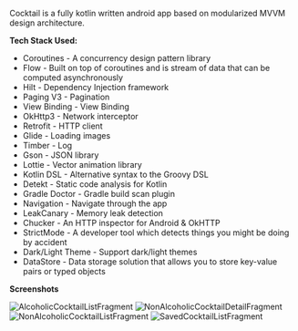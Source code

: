 Cocktail is a fully kotlin written android app based on modularized MVVM design architecture.

**Tech Stack Used:**

 - Coroutines - A concurrency design pattern library
 - Flow - Built on top of coroutines and is stream of data that can be computed asynchronously
 - Hilt - Dependency Injection framework
 - Paging V3 - Pagination
 - View Binding - View Binding
 - OkHttp3 - Network interceptor
 - Retrofit - HTTP client
 - Glide - Loading images
 - Timber - Log
 - Gson - JSON library
 - Lottie - Vector animation library
 - Kotlin DSL - Alternative syntax to the Groovy DSL
 - Detekt - Static code analysis for Kotlin
 - Gradle Doctor - Gradle build scan plugin
 - Navigation - Navigate through the app
 - LeakCanary - Memory leak detection
 - Chucker - An HTTP inspector for Android & OkHTTP
 - StrictMode - A developer tool which detects things you might be doing by accident
 - Dark/Light Theme - Support dark/light themes
 - DataStore - Data storage solution that allows you to store key-value pairs or typed objects

**Screenshots**

![AlcoholicCocktailListFragment](https://user-images.githubusercontent.com/87356177/143507670-1029a013-ea6e-48c2-ae17-9e9b2ff3f41a.png)
![NonAlcoholicCocktailDetailFragment](https://user-images.githubusercontent.com/87356177/143507674-b0970792-028a-462a-b77d-7d350b52fe6b.png)
![NonAlcoholicCocktailListFragment](https://user-images.githubusercontent.com/87356177/143507677-98832be6-dc7b-490f-aff6-e712f8a85ae4.png)
![SavedCocktailListFragment](https://user-images.githubusercontent.com/87356177/143507678-a2eb1a92-21ea-4557-aa25-d57673a70a8f.png)
